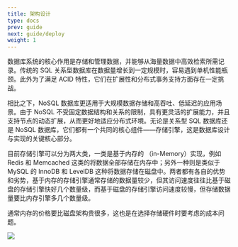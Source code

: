 ```yaml
---
title: 架构设计
type: docs
prev: guide
next: guide/deploy
weight: 1
---
```


数据库系统的核心作用是存储和管理数据，并能够从海量数据中高效检索所需记录。传统的 SQL 关系型数据库在数据量增长到一定规模时，容易遇到单机性能瓶颈。此外为了满足 ACID 特性，它们在扩展性和分布式事务支持方面存在一定挑战。

相比之下，NoSQL 数据库更适用于大规模数据存储和高吞吐、低延迟的应用场景。由于 NoSQL 不受固定数据结构和关系的限制，具有更灵活的扩展能力，并且支持节点的动态扩展，从而更好地适应分布式环境。无论是关系型 SQL 数据库还是 NoSQL 数据库，它们都有一个共同的核心组件——存储引擎，这是数据库设计与实现的关键核心部分。

目前存储引擎可以分为两大类，一类是基于内存的 （in-Memory）实现，例如 Redis 和 Memcached 这类的将数据全部存储在内存中；另外一种则是类似于 MySQL 的 InnoDB 和 LevelDB 这种将数据存储在磁盘中。两者都有各自的优势和劣势，基于内存的存储引擎通常存储的数据量较少，但其访问速度往往比基于磁盘的存储引擎快好几个数量级，而基于磁盘的存储引擎访问速度较慢，但存储数据量要比内存引擎多几个数量级。

通常内存的价格要比磁盘架构贵很多，这也是在选择存储硬件时要考虑的成本问题。

![](/images/architecture.png)
